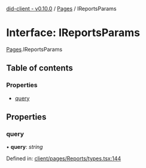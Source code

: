 [did-client - v0.10.0](../README.md) / [Pages](../modules/pages.md) / IReportsParams

# Interface: IReportsParams

[Pages](../modules/pages.md).IReportsParams

## Table of contents

### Properties

- [query](pages.ireportsparams.md#query)

## Properties

### query

• **query**: *string*

Defined in: [client/pages/Reports/types.tsx:144](https://github.com/Puzzlepart/did/blob/dev/client/pages/Reports/types.tsx#L144)

